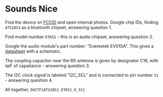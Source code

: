 # Sounds Nice

Find the device on [FCCID](https://fccid.io/2AIMRMITVS26) and open internal photos.
Google chip IDs, finding `ATS2853` as a bluetooth chipset, answering question 1.

Find model number `ETK51` - this is an audio chipset, answering question 2.

Google the audio module's part number: "Everestek EV01SA". This gives a [datasheet](https://fccid.io/Z9G-EDF54/User-Manual/user-manual-4510471.pdf) with a schematic.

The coupling capacitor near the RX antenna is given by designator C16, with `9`pF of capaitance - answering question 3.

The I2C clock signal is labeled "I2C_SCL" and is connected to pin number `31` - answering question 4.

All together, `DUCTF{ATS2853_ETK51_9_31}`

